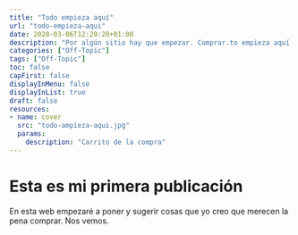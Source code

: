```yaml
---
title: "Todo empieza aquí"
url: "todo-empieza-aqui"
date: 2020-03-06T12:29:20+01:00
description: "Por algún sitio hay que empezar. Comprar.to empieza aquí."
categories: ["Off-Topic"]
tags: ["Off-Topic"]
toc: false
capFirst: false
displayInMenu: false
displayInList: true
draft: false
resources:
- name: cover
  src: "todo-ampieza-aqui.jpg"
  params:
    description: "Carrito de la compra"
---
```

# Esta es mi primera publicación

En esta web empezaré a poner y sugerir cosas que yo creo que merecen la pena comprar. Nos vemos.
